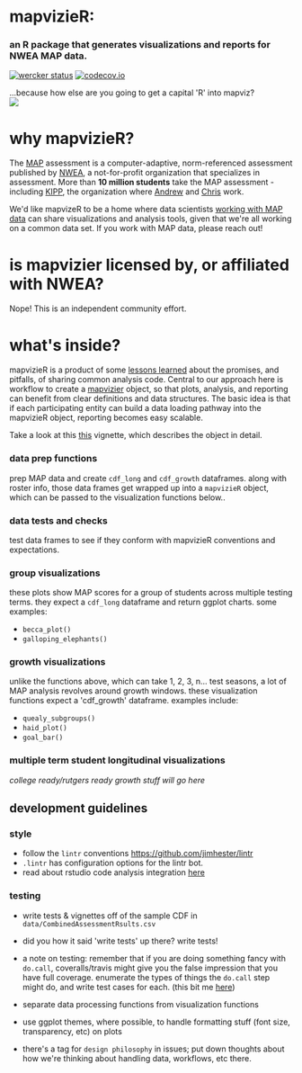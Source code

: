 # mapvizieR:
### an R package that generates visualizations and reports for NWEA MAP data.

[![wercker status](https://app.wercker.com/status/9148019dd43b8d0b5bd8f88f8ba51e37/m "wercker status")](https://app.wercker.com/project/bykey/9148019dd43b8d0b5bd8f88f8ba51e37) [![codecov.io](http://codecov.io/github/almartin82/mapvizieR/coverage.svg?branch=master)](http://codecov.io/github/almartin82/mapvizieR?branch=master)

...because how else are you going to get a capital 'R' into mapviz?
<br><img src="https://upload.wikimedia.org/wikipedia/commons/thumb/0/0e/Arolsen_Klebeband_02_327.jpg/255px-Arolsen_Klebeband_02_327.jpg">

# why mapvizieR?
The [MAP](https://www.nwea.org/assessments/map/) assessment is a computer-adaptive, norm-referenced assessment published by [NWEA](https://www.nwea.org/about/), a not-for-profit organization that specializes in assessment.
More than **10 million students** take the MAP assessment - including [KIPP](http://www.kipp.org/), the organization where [Andrew](https://twitter.com/moneywithwings) and [Chris](https://www.linkedin.com/in/chrishaid) work.

We'd like mapvizeR to be a home where data scientists [working with MAP data](https://github.com/search?l=r&q=testritscore&type=Code&utf8=%E2%9C%93) can share visualizations and analysis tools, given that we're all working on a common data set.  If you work with MAP data, please reach out!

# is mapvizier licensed by, or affiliated with NWEA?
Nope!  This is an independent community effort.  

# what's inside?
mapvizieR is a product of some [lessons learned](https://github.com/almartin82/MAP-visuals) about the promises, and pitfalls, of sharing common analysis code.  Central to our approach here is workflow to create a [mapvizier](https://github.com/almartin82/MAP-visuals/blob/master/R/mapvizier.R) object, so that plots, analysis, and reporting can benefit from clear definitions and data structures.  The basic idea is that if each participating entity can build a data loading pathway into the mapvizieR object, reporting becomes easy scalable.  

Take a look at this [this](https://github.com/almartin82/mapvizieR/blob/master/vignettes/mapvizieR_object.Rmd) vignette, which describes the object in detail.

### data prep functions
prep MAP data and create `cdf_long` and `cdf_growth` dataframes.
along with roster info, those data frames get wrapped up into a `mapvizieR` object, which can be passed to the visualization functions below..

### data tests and checks
test data frames to see if they conform with mapvizieR conventions and expectations.

### group visualizations
these plots show MAP scores for a group of students across multiple testing terms.  they expect a `cdf_long` dataframe and return ggplot charts.  some examples:

- `becca_plot()`
- `galloping_elephants()`


### growth visualizations
unlike the functions above, which can take 1, 2, 3, n... test seasons, a lot of MAP analysis revolves around growth windows.  these visualization functions expect a 'cdf_growth' dataframe.  examples include:

- `quealy_subgroups()`
- `haid_plot()`
- `goal_bar()`

### multiple term student longitudinal visualizations
_college ready/rutgers ready growth stuff will go here_

## development guidelines

### style
- follow the `lintr` conventions https://github.com/jimhester/lintr
- `.lintr` has configuration options for the lintr bot.
- read about rstudio code analysis integration [here](https://support.rstudio.com/hc/en-us/articles/205753617-Code-Diagnostics)

### testing
- write tests & vignettes off of the sample CDF in `data/CombinedAssessmentRsults.csv`

- did you how it said 'write tests' up there?  write tests!

- a note on testing: remember that if you are doing something fancy with `do.call`, coveralls/travis might give you the false impression that you have full coverage.  enumerate the types of things the `do.call` step might do, and write test cases for each.  (this bit me [here](https://github.com/almartin82/mapvizieR/blob/7bc5199bb8d7f2100ce809618d61011e509d4bf8/R/cdf_prep.R#L90))

- separate data processing functions from visualization functions

- use ggplot themes, where possible, to handle formatting stuff (font size, transparency, etc) on plots

- there's a tag for `design philosophy` in issues; put down thoughts about how we're thinking about handling data, workflows, etc there.

